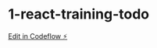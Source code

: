 # 1-react-training-todo

[Edit in Codeflow ⚡️](https://stackblitz.com/~/github.com/kennyho-code/1-react-training-todo)
